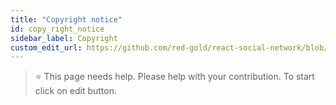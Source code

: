 ```yaml
---
title: "Copyright notice"
id: copy_right_notice
sidebar_label: Copyright
custom_edit_url: https://github.com/red-gold/react-social-network/blob/v0.7.0/README.md
---
```


 > ⭐️ This page needs help. Please help with your contribution. To start click on edit button.